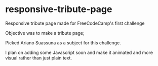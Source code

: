 # responsive-tribute-page
Responsive tribute page made for FreeCodeCamp's first challenge

Objective was to make a tribute page;

Picked Ariano Suassuna as a subject for this challenge.


I plan on adding some Javascript soon and make it animated and more visual rather than just plain text.
